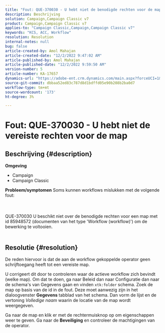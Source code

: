 ```yaml
---
title: "Fout: QUE-370030 - U hebt niet de benodigde rechten voor de map"
description: Beschrijving
solution: Campaign,Campaign Classic v7
product: Campaign,Campaign Classic v7
applies-to: "Campaign Classic,Campaign,Campaign Classic v7"
keywords: "KCS, ACC, Workflow"
resolution: Resolution
internal-notes: null
bug: false
article-created-by: Amol Mahajan
article-created-date: "12/2/2022 9:47:02 AM"
article-published-by: Amol Mahajan
article-published-date: "12/2/2022 9:59:50 AM"
version-number: 5
article-number: KA-17657
dynamics-url: "https://adobe-ent.crm.dynamics.com/main.aspx?forceUCI=1&pagetype=entityrecord&etn=knowledgearticle&id=7b57f23f-2672-ed11-9561-6045bd006b4b"
source-git-commit: dbbaa52ed83c787d8d1bdffd05e90b208b2ba0d7
workflow-type: tm+mt
source-wordcount: '173'
ht-degree: 3%

---
```


# Fout: QUE-370030 - U hebt niet de vereiste rechten voor de map

## Beschrijving {#description}

<b>Omgeving</b>
- Campaign
- Campaign Classic



<b>Probleem/symptomen</b>
Soms kunnen workflows mislukken met de volgende fout:
<br><br> <br><br>QUE-370030 U beschikt niet over de benodigde rechten voor een map met id 85948572 (documenten van het type &#39;Workflow (workflow)&#39;) om de bewerking te voltooien.
<br> <br>

## Resolutie {#resolution}


De reden hiervoor is dat de aan de workflow gekoppelde operator geen schrijftoegang heeft tot een vereiste map.

U corrigeert dit door te controleren waar de actieve workflow zich bevindt (welke map). Om dat te doen, ga naar Beleid dan naar Configuratie dan naar de schema&#39;s van Gegevens gaan en vinden `xtk:folder` schema. Zoek de map op basis van de id in de fout. Deze moet aanwezig zijn in het dialoogvenster <b>Gegevens</b> tabblad van het schema. Dan vorm de lijst en de vertoning *Volledige naam* waarin de locatie van de map wordt weergegeven.

Ga naar de map en klik er met de rechtermuisknop op om eigenschappen weer te geven. Ga naar de <b>Beveiliging</b> en controleer de machtigingen van de operator.

